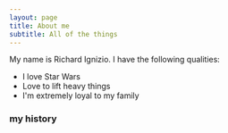 ```yaml
---
layout: page
title: About me
subtitle: All of the things
---
```


My name is Richard Ignizio. I have the following qualities:

- I love Star Wars
- Love to lift heavy things
- I'm extremely loyal to my family

### my history
